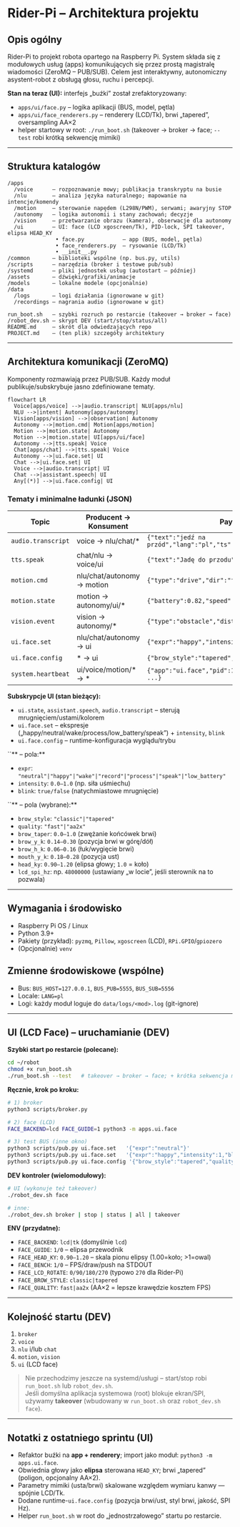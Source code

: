 # Rider-Pi – Architektura projektu

## Opis ogólny

Rider-Pi to projekt robota opartego na Raspberry Pi. System składa się z modułowych usług (apps) komunikujących się przez prostą magistralę wiadomości (ZeroMQ – PUB/SUB). Celem jest interaktywny, autonomiczny asystent-robot z obsługą głosu, ruchu i percepcji.

**Stan na teraz (UI):** interfejs „buźki” został zrefaktoryzowany:

- `apps/ui/face.py` – logika aplikacji (BUS, model, pętla)
- `apps/ui/face_renderers.py` – renderery (LCD/Tk), brwi „tapered”, oversampling AA×2
- helper startowy w root: `./run_boot.sh` (takeover → broker → face; `--test` robi krótką sekwencję mimiki)

---

## Struktura katalogów

```
/apps
  /voice      – rozpoznawanie mowy; publikacja transkryptu na busie
  /nlu        – analiza języka naturalnego; mapowanie na intencje/komendy
  /motion     – sterowanie napędem (L298N/PWM), serwami; awaryjny STOP
  /autonomy   – logika autonomii i stany zachowań; decyzje
  /vision     – przetwarzanie obrazu (kamera), obserwacje dla autonomy
  /ui         – UI: face (LCD xgoscreen/Tk), PID-lock, SPI takeover, elipsa HEAD_KY
               • face.py            – app (BUS, model, pętla)
               • face_renderers.py  – rysowanie (LCD/Tk)
               • __init__.py
/common       – biblioteki wspólne (np. bus.py, utils)
/scripts      – narzędzia (broker i testowe pub/sub)
/systemd      – pliki jednostek usług (autostart – później)
/assets       – dźwięki/grafiki/animacje
/models       – lokalne modele (opcjonalnie)
/data
  /logs       – logi działania (ignorowane w git)
  /recordings – nagrania audio (ignorowane w git)

run_boot.sh   – szybki rozruch po restarcie (takeover → broker → face)
/robot_dev.sh – skrypt DEV (start/stop/status/all)
README.md     – skrót dla odwiedzających repo
PROJECT.md    – (ten plik) szczegóły architektury
```

---

## Architektura komunikacji (ZeroMQ)

Komponenty rozmawiają przez PUB/SUB. Każdy moduł publikuje/subskrybuje jasno zdefiniowane tematy.

```mermaid
flowchart LR
  Voice[apps/voice] -->|audio.transcript| NLU[apps/nlu]
  NLU -->|intent| Autonomy[apps/autonomy]
  Vision[apps/vision] -->|observation| Autonomy
  Autonomy -->|motion.cmd| Motion[apps/motion]
  Motion -->|motion.state| Autonomy
  Motion -->|motion.state| UI[apps/ui/face]
  Autonomy -->|tts.speak| Voice
  Chat[apps/chat] -->|tts.speak| Voice
  Autonomy -->|ui.face.set| UI
  Chat -->|ui.face.set| UI
  Voice -->|audio.transcript| UI
  Chat -->|assistant.speech| UI
  Any[(*)] -->|ui.face.config| UI
```

### Tematy i minimalne ładunki (JSON)

| Topic              | Producent → Konsument      | Payload (minimal)                                                |
| ------------------ | -------------------------- | ---------------------------------------------------------------- |
| `audio.transcript` | voice → nlu/chat/\*        | `{"text":"jedź na przód","lang":"pl","ts":123,"source":"voice"}` |
| `tts.speak`        | chat/nlu → voice/ui        | `{"text":"Jadę do przodu","voice":"pl"}`                         |
| `motion.cmd`       | nlu/chat/autonomy → motion | `{"type":"drive","dir":"forward","speed":0.6,"dur":1.0}`         |
| `motion.state`     | motion → autonomy/ui/\*    | `{"battery":0.82,"speed":0.0,"ts":123}`                          |
| `vision.event`     | vision → autonomy/\*       | `{"type":"obstacle","dist_cm":23,"ts":123}`                      |
| `ui.face.set`      | nlu/chat/autonomy → ui     | `{"expr":"happy","intensity":0.7,"blink":true}`                  |
| `ui.face.config`   | \* → ui                    | `{"brow_style":"tapered","quality":"aa2x","brow_y_k":0.22}`      |
| `system.heartbeat` | ui/voice/motion/\* → \*    | `{"app":"ui.face","pid":1234,"ver":"0.3.0","fps":12.3, ...}`     |

**Subskrypcje UI (stan bieżący):**

- `ui.state`, `assistant.speech`, `audio.transcript` – sterują mrugnięciem/ustami/kolorem
- `ui.face.set` – ekspresje („happy/neutral/wake/process/low\_battery/speak”) + `intensity`, `blink`
- `ui.face.config` – runtime-konfiguracja wyglądu/trybu

``** – pola:**

- `expr`: `"neutral"|"happy"|"wake"|"record"|"process"|"speak"|"low_battery"`
- `intensity`: `0.0–1.0` (np. siła uśmiechu)
- `blink`: `true/false` (natychmiastowe mrugnięcie)

``** – pola (wybrane):**

- `brow_style`: `"classic"|"tapered"`
- `quality`: `"fast"|"aa2x"`
- `brow_taper`: `0.0–1.0` (zwężanie końcówek brwi)
- `brow_y_k`: `0.14–0.30` (pozycja brwi w górę/dół)
- `brow_h_k`: `0.06–0.16` (łuk/wygięcie brwi)
- `mouth_y_k`: `0.18–0.28` (pozycja ust)
- `head_ky`: `0.90–1.20` (elipsa głowy; `1.0` = koło)
- `lcd_spi_hz`: np. `48000000` (ustawiany „w locie”, jeśli sterownik na to pozwala)

---

## Wymagania i środowisko

- Raspberry Pi OS / Linux
- Python 3.9+
- Pakiety (przykład): `pyzmq`, `Pillow`, `xgoscreen` (LCD), `RPi.GPIO`/`gpiozero`
- (Opcjonalnie) `venv`

## Zmienne środowiskowe (wspólne)

- Bus: `BUS_HOST=127.0.0.1`, `BUS_PUB=5555`, `BUS_SUB=5556`
- Locale: `LANG=pl`
- Logi: każdy moduł loguje do `data/logs/<mod>.log` (git-ignore)

---

## UI (LCD Face) – uruchamianie (DEV)

**Szybki start po restarcie (polecane):**

```bash
cd ~/robot
chmod +x run_boot.sh
./run_boot.sh --test   # takeover → broker → face; + krótka sekwencja mimiki
```

**Ręcznie, krok po kroku:**

```bash
# 1) broker
python3 scripts/broker.py

# 2) face (LCD)
FACE_BACKEND=lcd FACE_GUIDE=1 python3 -m apps.ui.face

# 3) test BUS (inne okno)
python3 scripts/pub.py ui.face.set   '{"expr":"neutral"}'
python3 scripts/pub.py ui.face.set   '{"expr":"happy","intensity":1,"blink":true}'
python3 scripts/pub.py ui.face.config '{"brow_style":"tapered","quality":"aa2x","brow_y_k":0.22,"mouth_y_k":0.205,"head_ky":1.04}'
```

**DEV kontroler (wielomodułowy):**

```bash
# UI (wykonuje też takeover)
./robot_dev.sh face

# inne:
./robot_dev.sh broker | stop | status | all | takeover
```

**ENV (przydatne):**

- `FACE_BACKEND`: `lcd|tk` (domyślnie `lcd`)
- `FACE_GUIDE`: `1/0` – elipsa przewodnik
- `FACE_HEAD_KY`: `0.90–1.20` – skala pionu elipsy (1.00=koło; >1=owal)
- `FACE_BENCH`: `1/0` – FPS/draw/push na STDOUT
- `FACE_LCD_ROTATE`: `0/90/180/270` (typowo `270` dla Rider-Pi)
- `FACE_BROW_STYLE`: `classic|tapered`
- `FACE_QUALITY`: `fast|aa2x` (AA×2 = lepsze krawędzie kosztem FPS)

---

## Kolejność startu (DEV)

1. `broker`
2. `voice`
3. `nlu` i/lub `chat`
4. `motion`, `vision`
5. `ui` (LCD face)

> Nie przechodzimy jeszcze na systemd/usługi – start/stop robi `run_boot.sh` lub `robot_dev.sh`.\
> Jeśli domyślna aplikacja systemowa (root) blokuje ekran/SPI, używamy **takeover** (wbudowany w `run_boot.sh` oraz `robot_dev.sh face`).

---

## Notatki z ostatniego sprintu (UI)

- Refaktor buźki na **app + renderery**; import jako moduł: `python3 -m apps.ui.face`.
- Obwiednia głowy jako **elipsa** sterowana `HEAD_KY`; brwi „tapered” (poligon, opcjonalny AA×2).
- Parametry mimiki (usta/brwi) skalowane względem wymiaru kanwy — spójnie LCD/Tk.
- Dodane runtime-`ui.face.config` (pozycja brwi/ust, styl brwi, jakość, SPI Hz).
- Helper `run_boot.sh` w root do „jednostrzałowego” startu po restarcie.

